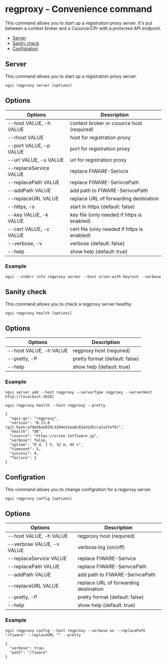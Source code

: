 # regproxy - Convenience command

This command allows you to start up a registration proxy server. It's put between a context broker and
a Csource/CPr with a protected API endpoint.

-   [Server](#server)
-   [Sanity check](#sanity-check)
-   [Configration](#config)

<a name="server"></a>

## Server

This command allows you to start up a registration proxy server.

```console
ngsi regproxy server [options]
```

## Options

| Options                | Description                                 |
| ---------------------- | ------------------------------------------- |
| --host VALUE, -h VALUE | context broker or csource host (required)   |
| --rhost VALUE          | host for registration proxy                 |
| --port VALUE, -p VALUE | port for registration proxy                 |
| --url VALUE, -u VALUE  | url for registration proxy                  |
| --replaceService VALUE | replace FIWARE-Serivce                      |
| --replacePath VALUE    | replace FIWARE-SerivcePath                  |
| --addPath VALUE        | add path to FIWARE-SerivcePath              |
| --replaceURL VALUE     | replace URL of forwarding destination       |
| --https, -s            | start in https (default: false)             |
| --key VALUE, -k VALUE  | key file (only needed if https is enabled)  |
| --cert VALUE, -c VALUE | cert file (only needed if https is enabled) |
| --verbose, -v          | verbose (default: false)                    |
| --help                 | show help (default: true)                   |

### Example

```console
ngsi --stderr info regproxy server --host orion-with-keyrock --verbose
```

<a name="sanity-check"></a>

## Sanity check

This command allows you to check a regproxy server healthy.

```console
ngsi regproxy health [options]
```

## Options

| Options                | Description                    |
| ---------------------- | ------------------------------ |
| --host VALUE, -h VALUE | regproxy host (required)       |
| --pretty, -P           | pretty format (default: false) |
| --help                 | show help (default: true)      |

### Example

```
ngsi server add --host regproxy --serverType regproxy --serverHost http://localhost:1028/
```

```
ngsi regproxy health --host regproxy --pretty
```

```
{
  "ngsi-go": "regproxy",
  "version": "0.11.0 (git_hash:a7da56ae829c3204e31aa0c82ed1d5cca2a37ef9)",
  "health": "OK",
  "csource": "https://orion.letfiware.jp",
  "verbose": false,
  "uptime": "0 d, 1 h, 32 m, 44 s",
  "timesent": 5,
  "success": 4,
  "failure": 1
}
```

<a name="config"></a>

## Configration

This command allows you to change configration for a regproxy server.

```console
ngsi regproxy config [options]
```

## Options

| Options                   | Description                           |
| ------------------------- | ------------------------------------- |
| --host VALUE, -h VALUE    | regproxy host (required)              |
| --verbose VALUE, -v VALUE | verbose log (on/off)                  |
| --replaceService VALUE    | replace FIWARE-Serivce                |
| --replacePath VALUE       | replace FIWARE-SerivcePath            |
| --addPath VALUE           | add path to FIWARE-SerivcePath        |
| --replaceURL VALUE        | replace URL of forwarding destination |
| --pretty, -P              | pretty format (default: false)        |
| --help                    | show help (default: true)             |

### Example

```
ngsi regproxy config --host regproxy --verbose on --replacePath "/fiware" --replaceURL "" --pretty
```

```
{
  "verbose": true,
  "path": "/fiware"
}
```
